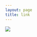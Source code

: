 ```yaml
---
layout: page
title: link
---
```

![](https://66.media.tumblr.com/3edc61fe0d8909dc503f473f0b031ddc/tumblr_n2y4cr4fUX1twukjbo1_500.jpg)
